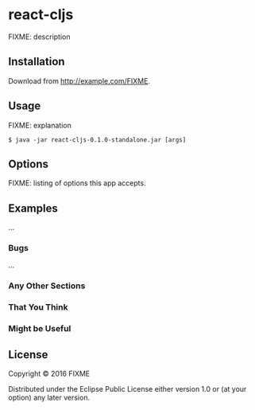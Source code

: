 # react-cljs

FIXME: description

## Installation

Download from http://example.com/FIXME.

## Usage

FIXME: explanation

    $ java -jar react-cljs-0.1.0-standalone.jar [args]

## Options

FIXME: listing of options this app accepts.

## Examples

...

### Bugs

...

### Any Other Sections
### That You Think
### Might be Useful

## License

Copyright © 2016 FIXME

Distributed under the Eclipse Public License either version 1.0 or (at
your option) any later version.
